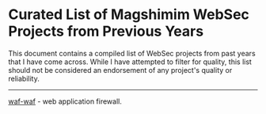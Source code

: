 # Curated List of Magshimim WebSec Projects from Previous Years

This document contains a compiled list of WebSec projects from past years that I have come across.
While I have attempted to filter for quality, this list should not be considered an endorsement of any project's quality or reliability.

---

[waf-waf](https://github.com/N-R-technologies/waf-waf) - web application firewall.

